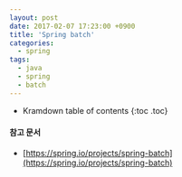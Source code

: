 ```yaml
---
layout: post
date: 2017-02-07 17:23:00 +0900
title: 'Spring batch'
categories:
  - spring
tags:
  - java
  - spring
  - batch
---
```


* Kramdown table of contents
{:toc .toc}

#### 참고 문서

- [https://spring.io/projects/spring-batch](https://spring.io/projects/spring-batch)
